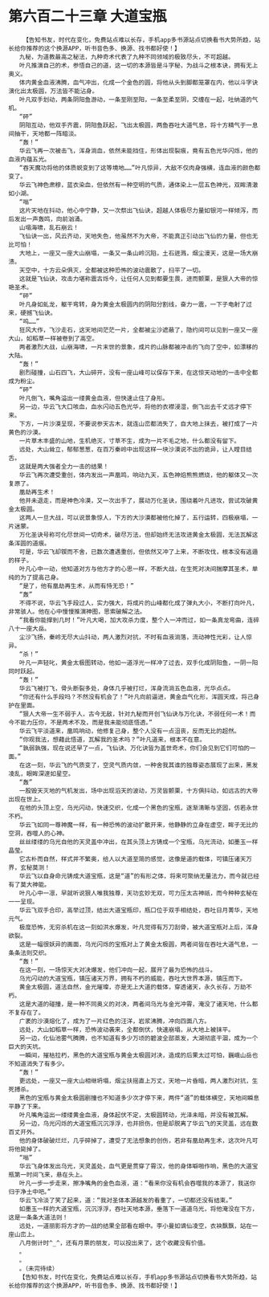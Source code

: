 # 第六百二十三章 大道宝瓶
        【告知书友，时代在变化，免费站点难以长存，手机app多书源站点切换看书大势所趋，站长给你推荐的这个换源APP，听书音色多、换源、找书都好使！】
       九秘，为道教最高之秘法，九种奇术代表了九种不同领域的极致尽头，不可超越。
       叶凡推演自己的术，参悟自己的道，这一切的本源皆是斗字秘，为战斗之根本诀，拥有无上奥义。
       体内黄金血液沸腾，血气冲出，化成一个金色的圆，将他从头到脚都笼罩在内，他以斗字诀演化出太极圆，万法皆不能沾身。
       叶凡双手划动，两条阴阳鱼游动，一条至刚至阳，一条至柔至阴，交缠在一起，吐纳道的气机。
       “砰”
       阴阳互动，他双手齐震，阴阳鱼跃起，飞出太极圆，两鱼吞吐大道气息，将十方精气于一息间抽干，天地都一阵暗淡。
       “轰！”
       华云飞再一次被击飞，浑身淌血，依然未能挡住，形体出现裂痕，竟有五色光华闪烁，他的血液内蕴五光。
       “吞天魔功将他的体质蜕变到了这等境地……”叶凡惊异，大敌不仅肉身强横，连血液的颜色都变了。
       华云飞神色肃穆，蓝衣染血，但依然有一种空明的气质，通体染上一层五色神光，双眸清澈如小湖。
       “嗡”
       这片天地在抖动，他心中宁静，又一次祭出飞仙诀，超越人体极尽力量如银河一样倾泻，而后发出一声轰鸣，向前汹涌。
       山塌海啸，乱石崩云！
       飞仙诀一出，风云齐动，天地失色，他虽然不为大帝，不能真正引动出飞仙的力量，但也无比可怕！
       大地上，一座又一座大山崩塌，一条又一条山岭沉陷，土石迸溅，烟尘漫天，这是一场大崩溃。
       天空中，十方云朵俱灭，全都被这种恐怖的波动震散了，扫平了一切。
       这就是飞仙诀，攻击力堪称震古烁今，让任何人见到都要生畏，进而颤栗，是狠人大帝的惊艳圣术。
       “砰”
       叶凡身如虬龙，躯干弯转，身为黄金太极圆内的阴阳分割线，奋力一震，一下子电射了过来，硬撼飞仙诀。
       “呜……”
       狂风大作，飞沙走石，这天地间茫茫一片，全都被尘沙遮蔽了，隐约间可以见到一座又一座大山，如稻草一样被卷到了高空。
       两者激烈大战，山崩海啸，一片末世的景象，成片的山脉都被冲击的飞向了空中，如漂移的大陆。
       “轰！”
       剧烈碰撞，山石四飞，大山碎开，没有一座山峰可以保存下来，在这惊天动地的一击中全都成为粉尘。
       “砰”
       叶凡倒飞，嘴角溢出一缕黄金血液，但快速止住了身形。
       另一边，华云飞大口咳血，血水闪动五色光华，将他的衣襟浸湿，倒飞出去千丈远才停下来。
       下方，一片沙漠呈现，不要说参天古木，就连山峦都消失了，自大地上抹去，被打成了一片黄色的沙漠。
       一片草木丰盛的山地，生机绝灭，寸草不生，成为一片不毛之地，什么都没有留下。
       远处，大山耸立，郁郁葱葱，在百万秦岭中出现这样一块沙漠说不出的诡异，让人瞠目结舌。
       这就是两大强者全力一击的结果！
       华云飞再次遭受重创，体内发出一声凰鸣，响动九天，五色神焰熊熊燃烧，他的躯体又一次复原了。
       凰劫再生术！
       他并未退走，而是神色冷漠，又一次出手了，展动万化圣诀，围绕着叶凡进攻，尝试攻破黄金太极圆。
       这两人一旦大战，可以说景象惊人，下方的大沙漠都被他化掉了，五行运转，四极崩塌，一片迷蒙。
       万化圣诀号称可化尽世间一切奇术，破尽万法，但却始终无法攻进黄金太极圆，无法瓦解这条浑圆的道痕。
       可是，华云飞却锲而不舍，已数次遭遇重创，但依然又冲了上来，不断攻伐，根本没有逃遁的样子。
       叶凡心中一动，他知道对方与他方才的心思一样，不断大战，在生死对决间揣摩其圣术，单纯的为了提高己身。
       “是了，他有凰劫再生术，从而有恃无恐！”
       “轰”
       不得不说，华云飞手段过人，实力强大，将成片的山峰都化成了弹丸大小，不断打向叶凡，非常骇人。他在心中慢慢推演神图，思索破解之法。
       “我看你能撑到几时！”叶凡大喝，加大攻杀力度，整个人一冲而过，如一条真龙弯曲，连碎八十一座大岳。
       尘沙飞扬，秦岭无尽大山抖动，两人激烈对抗，不时有血液淌落，流动神性光彩，让人惊异。
       “杀！”
       叶凡一声轻叱，黄金太极图转动，他如一道浮光一样冲了过去，双手化成阴阳鱼，一阴一阳同时跃起。
       “轰！”
       华云飞被打飞，骨头断裂多处，身体几乎被打烂，浑身流淌五色血液，光华点点。
       “你还有什么手段吗？不然没有机会了！”叶凡向前逼进，黄金血气化形，浑圆天成，将己身护在里面。
       “狠人大帝一生不弱于人，古今无敌，针对九秘而开创飞仙诀与万化诀，不弱任何一术！而今不能力压你，不是两术不及，而是我未能彻底悟透。”
       华云飞平淡道来，凰鸣响动，他修复己身，整个人没有一点沮丧，反而无比的超然。
       “你观我法，想藉此悟道，瓦解我的圣术吗？”叶凡道来，根本不在意。
       “孰弱孰强，现在说还早了一点，飞仙诀、万化诀皆为盖世奇术，你们会见到它们可怕的一面。”
       在这一刻，华云飞的气质变了，空灵气质内敛，一种舍我其谁的独尊姿态展现了出来，黑发凌乱，眼眸深邃如星空。
       “轰”
       一股毁天灭地的气机发出，场中出现滔天的波动，万灵皆颤栗，十方俱抖动，如远古的大帝出现在世上。
       在他的头顶上空，乌光闪动，快速交织，化成一个黑色的宝瓶，逐渐清晰与坚固，仿若永世不朽。
       华云飞如同一尊神魔一样，有一种恐怖的波动扩散开来，他静静的立身在虚空，眸子无比的空洞，吞噬人的心神。
       丝丝缕缕的乌光自他的天灵盖中冲出，在其头顶上方铸成一个宝瓶，乌光流动，如墨玉一样晶莹。
       它古朴而自然，样式并不繁奥，给人以大道至简的感觉，这像是道的载体，可镇压诸天万界，玄秘莫测！
       华云飞以自身命元铸成大道宝瓶，这是“道”的有形之体，将来可聚纳无量法力，而今就已经有了莫大神能。
       叶凡心中一凛，早就听说狠人唯我独尊，天功玄妙无双，可力压太古神祇，而今种种玄秘在一一呈现。
       华云飞双手合印，高举过顶，结出大道宝瓶印，瓶口位于双手相结处，吞吐日月菁华，天地元气。
       极度恐怖，无穷杀机在这一刻如洪水爆发，叶凡觉得有万刀刮骨，被大道宝瓶对上后，浑身欲裂。
       这是一幅很妖异的画面，乌光闪烁的宝瓶对上了黄金太极圆，两者间皆在吞吐大道气息，一条条法则交织。
       “轰！”
       在这一刻，一场惊天大对决爆发，他们冲向一起，展开了最为恐怖的战斗。
       乌光闪动的大道宝瓶，镇压诸天万界，拥有不朽的威能，吞吐大世界本源，镇压而下。
       黄金太极圆，道法自然，金光璀璨，亦是无上大道的载体，穿透诸天，永久长存，万劫不朽。
       这是大道的碰撞，是一种不同奥义的对决，两者间乌光与金光冲霄，淹没了诸天地，什么都不复存在了。
       广袤的沙漠熔化了，成为了一片红色的汪洋，岩浆沸腾，冲向四面八方。
       远处，大山如稻草一样，恐怖波动袭来，全都倒伏，快速崩塌，从大地上被抹平。
       另一边，化仙池雾气腾腾，也不知道有多少万顷的碧波全部蒸发，大湖彻底干涸，成为一个巨大的天坑。
       一瞬间，摧枯拉朽，黑色的大道宝瓶与黄金太极圆对决，造成的后果太过可怕，巍峨山岳也不知道消失了有多少。
       “轰！”
       更远处，一座又一座大山相继坍塌，烟尘扶摇直上万丈，天地一片昏暗，两人激烈对抗，生死搏杀。
       黑色的宝瓶与黄金太极圆剧撞也不知道多少次才停下来，两件“道”的载体横空，天地间瞬息平静了下来。
       叶凡嘴角溢出一缕缕黄金血液，身体起伏不定，太极圆转动，光泽未暗，并没有被瓦解。
       另一边，乌光闪烁的大道宝瓶沉沉浮浮，也并损伤，但是却脱离了华云飞的天灵盖，远在数百丈开外。
       他的身体破破烂烂，几乎碎掉了，遭受了无法想象的创伤，若非有凰劫再生术，这次叶凡可将他毙掉了。
       “嗡”
       华云飞身体发出乌光，天灵盖处，血气更是贯穿了霄汉，他的身体噼啪作响，黑色的大道宝瓶第一时间飞来，悬在头上。
       叶凡一步一步走来，擦净嘴角的金色血液，道：“看来你没有机会吞噬我的本源了，我送你归于净土中吧。”
       华云飞冷淡了笑了起来，道：“我对圣体本源越发的看重了，一切都还没有结束。”
       如墨玉一样的大道宝瓶，沉沉浮浮，吞吐天地本源，垂落下一道道乌光，将他淹没在下方，这是一条条大道法则！
       远处，一道丽影将方才的一战的结果全部看在眼中。李小曼如谪仙凌空，衣袂飘飘，站在一座山峦上。
       八月倒计时^_^，还有月票的朋友，可以投出来了，这个收藏没有价值。
       。
       。
       。（未完待续）
       【告知书友，时代在变化，免费站点难以长存，手机app多书源站点切换看书大势所趋，站长给你推荐的这个换源APP，听书音色多、换源、找书都好使！】